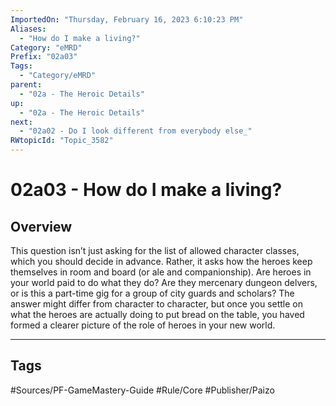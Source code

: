 ```yaml
---
ImportedOn: "Thursday, February 16, 2023 6:10:23 PM"
Aliases:
  - "How do I make a living?"
Category: "eMRD"
Prefix: "02a03"
Tags:
  - "Category/eMRD"
parent:
  - "02a - The Heroic Details"
up:
  - "02a - The Heroic Details"
next:
  - "02a02 - Do I look different from everybody else_"
RWtopicId: "Topic_3582"
---
```

# 02a03 - How do I make a living?
## Overview
This question isn’t just asking for the list of allowed character classes, which you should decide in advance. Rather, it asks how the heroes keep themselves in room and board (or ale and companionship). Are heroes in your world paid to do what they do? Are they mercenary dungeon delvers, or is this a part-time gig for a group of city guards and scholars? The answer might differ from character to character, but once you settle on what the heroes are actually doing to put bread on the table, you haved formed a clearer picture of the role of heroes in your new world.


---
## Tags
#Sources/PF-GameMastery-Guide #Rule/Core #Publisher/Paizo

